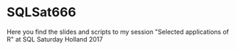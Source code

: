 # SQLSat666
Here you find the slides and scripts to my session "Selected applications of R" at SQL Saturday Holland 2017
